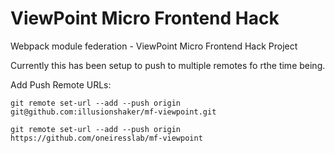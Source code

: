 # ViewPoint Micro Frontend Hack

Webpack module federation - ViewPoint Micro Frontend Hack Project

Currently this has been setup to push to multiple remotes fo rthe time being.

Add Push Remote URLs:

```
git remote set-url --add --push origin git@github.com:illusionshaker/mf-viewpoint.git

git remote set-url --add --push origin https://github.com/oneiresslab/mf-viewpoint

```
